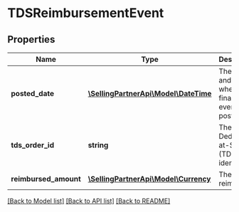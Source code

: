 # TDSReimbursementEvent

## Properties
Name | Type | Description | Notes
------------ | ------------- | ------------- | -------------
**posted_date** | [**\SellingPartnerApi\Model\\DateTime**](\DateTime.md) | The date and time when the financial event was posted. | [optional] 
**tds_order_id** | **string** | The Tax-Deducted-at-Source (TDS) identifier. | [optional] 
**reimbursed_amount** | [**\SellingPartnerApi\Model\Currency**](Currency.md) | The amount reimbursed. | [optional] 

[[Back to Model list]](../README.md#documentation-for-models) [[Back to API list]](../README.md#documentation-for-api-endpoints) [[Back to README]](../README.md)


